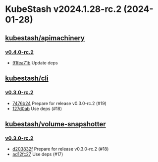 # KubeStash v2024.1.28-rc.2 (2024-01-28)


## [kubestash/apimachinery](https://github.com/kubestash/apimachinery)

### [v0.4.0-rc.2](https://github.com/kubestash/apimachinery/releases/tag/v0.4.0-rc.2)

- [91fea71b](https://github.com/kubestash/apimachinery/commit/91fea71b) Update deps



## [kubestash/cli](https://github.com/kubestash/cli)

### [v0.3.0-rc.2](https://github.com/kubestash/cli/releases/tag/v0.3.0-rc.2)

- [7476b24](https://github.com/kubestash/cli/commit/7476b24) Prepare for release v0.3.0-rc.2 (#19)
- [127d0ab](https://github.com/kubestash/cli/commit/127d0ab) Use deps (#18)



## [kubestash/volume-snapshotter](https://github.com/kubestash/volume-snapshotter)

### [v0.3.0-rc.2](https://github.com/kubestash/volume-snapshotter/releases/tag/v0.3.0-rc.2)

- [d203832f](https://github.com/kubestash/volume-snapshotter/commit/d203832f) Prepare for release v0.3.0-rc.2 (#18)
- [ad12fc27](https://github.com/kubestash/volume-snapshotter/commit/ad12fc27) Use deps (#17)



